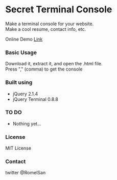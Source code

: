 # Secret Terminal Console
Make a terminal console for your website.  
Make a cool resume, contact info, etc.  

Online Demo [Link](https://www.logicminds.net/GitHub/console/)  

### Basic Usage

Download it, extract it, and open the .html file.  
Press "," (comma) to get the console

### Built using
* jQuery 2.1.4  
* jQuery Terminal 0.8.8

### TO DO
- Nothing yet...

### License
MIT License

### Contact
twitter @RomelSan
